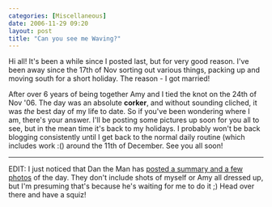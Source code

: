 ```yaml
---
categories: [Miscellaneous]
date: 2006-11-29 09:20
layout: post
title: "Can you see me Waving?"
---
```

Hi all! It's been a while since I posted last, but for very good reason. I've been away since the 17th of Nov sorting out various things, packing up and moving south for a short holiday. The reason - I got married!

After over 6 years of being together Amy and I tied the knot on the 24th of Nov '06. The day was an absolute <strong>corker</strong>, and without sounding cliched, it was <em>the</em> best day of my life to date. So if you've been wondering where I am, there's your answer. I'll be posting some pictures up soon for you all to see, but in the mean time it's back to my holidays. I probably won't be back blogging consistently until I get back to the normal daily routine (which includes work :() around the 11th of December. See you all soon!
<hr />
EDIT: I just noticed that Dan the Man has <a href="http://www.shiftperception.com/blog/posts/oj-wedding/" title="OJ's Wedding" target="_blank">posted a summary and a few photos</a> of the day. They don't include shots of myself or Amy all dressed up, but I'm presuming that's because he's waiting for me to do it ;) Head over there and have a squiz!
